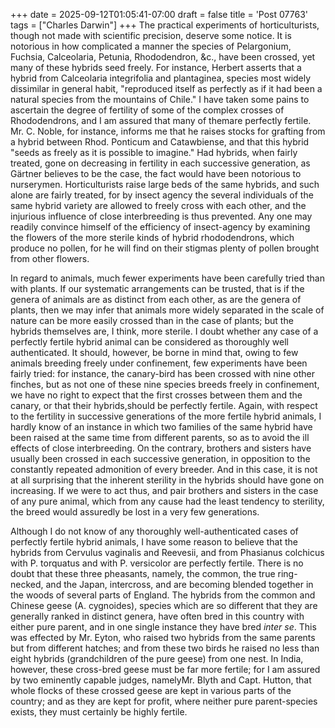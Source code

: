 +++
date = 2025-09-12T01:05:41-07:00
draft = false
title = 'Post 07763'
tags = ["Charles Darwin"]
+++
The practical experiments of horticulturists, though not made with scientific precision, deserve some notice. It is notorious in how complicated a manner the species of Pelargonium, Fuchsia, Calceolaria, Petunia, Rhododendron, &c., have been crossed, yet many of these hybrids seed freely. For instance, Herbert asserts that a hybrid from Calceolaria integrifolia and plantaginea, species most widely dissimilar in general habit, "reproduced itself as perfectly as if it had been a natural species from the mountains of Chile." I have taken some pains to ascertain the degree of fertility of some of the complex crosses of Rhododendrons, and I am assured that many of themare perfectly fertile. Mr. C. Noble, for instance, informs me that he raises stocks for grafting from a hybrid between Rhod. Ponticum and Catawbiense, and that this hybrid "seeds as freely as it is possible to imagine." Had hybrids, when fairly treated, gone on decreasing in fertility in each successive generation, as Gärtner believes to be the case, the fact would have been notorious to nurserymen. Horticulturists raise large beds of the same hybrids, and such alone are fairly treated, for by insect agency the several individuals of the same hybrid variety are allowed to freely cross with each other, and the injurious influence of close interbreeding is thus prevented. Any one may readily convince himself of the efficiency of insect-agency by examining the flowers of the more sterile kinds of hybrid rhododendrons, which produce no pollen, for he will find on their stigmas plenty of pollen brought from other flowers.

In regard to animals, much fewer experiments have been carefully tried than with plants. If our systematic arrangements can be trusted, that is if the genera of animals are as distinct from each other, as are the genera of plants, then we may infer that animals more widely separated in the scale of nature can be more easily crossed than in the case of plants; but the hybrids themselves are, I think, more sterile. I doubt whether any case of a perfectly fertile hybrid animal can be considered as thoroughly well authenticated. It should, however, be borne in mind that, owing to few animals breeding freely under confinement, few experiments have been fairly tried: for instance, the canary-bird has been crossed with nine other finches, but as not one of these nine species breeds freely in confinement, we have no right to expect that the first crosses between them and the canary, or that their hybrids,should be perfectly fertile. Again, with respect to the fertility in successive generations of the more fertile hybrid animals, I hardly know of an instance in which two families of the same hybrid have been raised at the same time from different parents, so as to avoid the ill effects of close interbreeding. On the contrary, brothers and sisters have usually been crossed in each successive generation, in opposition to the constantly repeated admonition of every breeder. And in this case, it is not at all surprising that the inherent sterility in the hybrids should have gone on increasing. If we were to act thus, and pair brothers and sisters in the case of any pure animal, which from any cause had the least tendency to sterility, the breed would assuredly be lost in a very few generations.

Although I do not know of any thoroughly well-authenticated cases of perfectly fertile hybrid animals, I have some reason to believe that the hybrids from Cervulus vaginalis and Reevesii, and from Phasianus colchicus with P. torquatus and with P. versicolor are perfectly fertile. There is no doubt that these three pheasants, namely, the common, the true ring-necked, and the Japan, intercross, and are becoming blended together in the woods of several parts of England. The hybrids from the common and Chinese geese (A. cygnoides), species which are so different that they are generally ranked in distinct genera, have often bred in this country with either pure parent, and in one single instance they have bred _inter se_. This was effected by Mr. Eyton, who raised two hybrids from the same parents but from different hatches; and from these two birds he raised no less than eight hybrids (grandchildren of the pure geese) from one nest. In India, however, these cross-bred geese must be far more fertile; for I am assured by two eminently capable judges, namelyMr. Blyth and Capt. Hutton, that whole flocks of these crossed geese are kept in various parts of the country; and as they are kept for profit, where neither pure parent-species exists, they must certainly be highly fertile.

